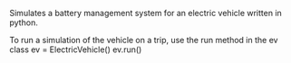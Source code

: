Simulates a battery management system for an electric vehicle written in python.

To run a simulation of the vehicle on a trip, use the run method in the ev class
ev = ElectricVehicle()
ev.run()
